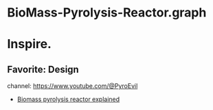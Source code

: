 # BioMass-Pyrolysis-Reactor.graph
# Inspire.
## Favorite: Design
channel: https://www.youtube.com/@PyroEvil
- [Biomass pyrolysis reactor explained](https://youtu.be/oFKWZdsiXwo)
